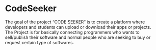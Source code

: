 # CodeSeeker
The goal of the project “CODE SEEKER” is to create a platform where developers and students can upload or download their apps or projects. The Project is for basically connecting programmers who wants to sell/publish their software and normal people who are seeking to buy or request certain type of softwares.
